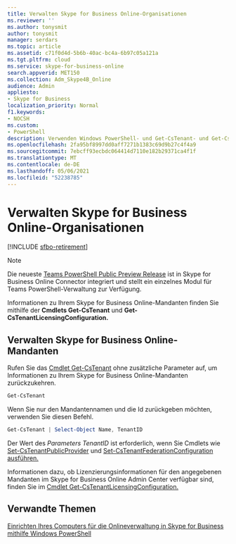 ```yaml
---
title: Verwalten Skype for Business Online-Organisationen
ms.reviewer: ''
ms.author: tonysmit
author: tonysmit
manager: serdars
ms.topic: article
ms.assetid: c71f0d4d-5b6b-40ac-bc4a-6b97c05a121a
ms.tgt.pltfrm: cloud
ms.service: skype-for-business-online
search.appverid: MET150
ms.collection: Adm_Skype4B_Online
audience: Admin
appliesto:
- Skype for Business
localization_priority: Normal
f1.keywords:
- NOCSH
ms.custom:
- PowerShell
description: Verwenden Windows PowerShell- und Get-CsTenant- und Get-CsTenantLicensingConfiguration-Cmdlets, um Informationen zu Ihrem Skype for Business Online-Mandanten zu erhalten.
ms.openlocfilehash: 2fa95bf8997dd0aff7271b1383c69d9b27c4f4a9
ms.sourcegitcommit: 7ebcff93ecbdc064414d7110e182b29371ca4f1f
ms.translationtype: MT
ms.contentlocale: de-DE
ms.lasthandoff: 05/06/2021
ms.locfileid: "52238785"
---
```

# <a name="manage-skype-for-business-online-organizations"></a>Verwalten Skype for Business Online-Organisationen

[!INCLUDE [sfbo-retirement](../../Hub/includes/sfbo-retirement.md)]
> [!NOTE]
> Die neueste [Teams PowerShell Public Preview Release](https://www.powershellgallery.com/packages/MicrosoftTeams/) ist in Skype for Business Online Connector integriert und stellt ein einzelnes Modul für Teams PowerShell-Verwaltung zur Verfügung.

Informationen zu Ihrem Skype for Business Online-Mandanten finden Sie mithilfe der **Cmdlets Get-CsTenant** und **Get-CsTenantLicensingConfiguration.**
  
## <a name="manage-skype-for-business-online-tenants"></a>Verwalten Skype for Business Online-Mandanten

Rufen Sie das [Cmdlet Get-CsTenant](/powershell/module/skype/Get-CsTenant) ohne zusätzliche Parameter auf, um Informationen zu Ihrem Skype for Business Online-Mandanten zurückzukehren.
  
```PowerShell
Get-CsTenant
```

Wenn Sie nur den Mandantennamen und die Id zurückgeben möchten, verwenden Sie diesen Befehl.
  
```PowerShell
Get-CsTenant | Select-Object Name, TenantID
```

Der Wert des _Parameters TenantID_ ist erforderlich, wenn Sie Cmdlets wie [Set-CsTenantPublicProvider](/powershell/module/skype/Set-CsTenantPublicProvider) und [Set-CsTenantFederationConfiguration ausführen.](/powershell/module/skype/Set-CsTenantFederationConfiguration)
  
Informationen dazu, ob Lizenzierungsinformationen für den angegebenen Mandanten im Skype for Business Online Admin Center verfügbar sind, finden Sie im [Cmdlet Get-CsTenantLicensingConfiguration.](/powershell/module/skype/Get-CsTenantLicensingConfiguration)
  
## <a name="related-topics"></a>Verwandte Themen
[Einrichten Ihres Computers für die Onlineverwaltung in Skype for Business mithilfe Windows PowerShell](set-up-your-computer-for-windows-powershell.md)

  
